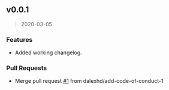 
<a name="v0.0.1"></a>
## v0.0.1

> 2020-03-05

### Features

* Added working changelog.

### Pull Requests

* Merge pull request [#1](https://github.com/dalexhd/SteamSpeak/issues/1) from dalexhd/add-code-of-conduct-1

